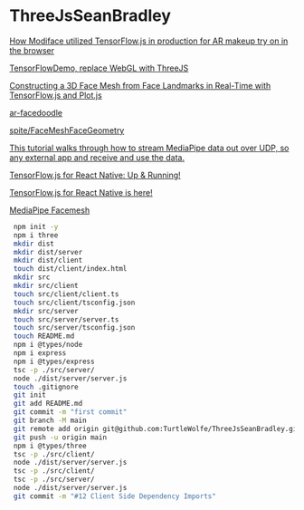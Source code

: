 # ThreeJsSeanBradley

[How Modiface utilized TensorFlow.js in production for AR makeup try on in the browser](https://blog.tensorflow.org/2020/02/how-modiface-utilized-tensorflowjs-in-ar-makeup-in-browser.html 'Users can simply visit a L’Oreal brand product page, and instead of just browsing through product photos, can actually see how the product will look on them before they purchase it.')

[TensorFlowDemo, replace WebGL with ThreeJS](https://storage.googleapis.com/tfjs-models/demos/face-landmarks-detection/index.html 'I want to replace WebGL with ThreeJS in the livedemo')

[Constructing a 3D Face Mesh from Face Landmarks in Real-Time with TensorFlow.js and Plot.js](https://heartbeat.fritz.ai/constructing-a-3d-face-mesh-from-face-landmarks-in-real-time-with-tensorflow-js-and-plot-js-62b177abcf9f 'still need to read, most importantly want to dig through the repo')

[ar-facedoodle](https://github.com/cyrildiagne/ar-facedoodle "simple and silly but still a good place to start, mostly because it's simple")

[spite/FaceMeshFaceGeometry ](https://github.com/spite/FaceMeshFaceGeometry 'uses threeJS instead of WebGL')

[This tutorial walks through how to stream MediaPipe data out over UDP, so any external app and receive and use the data.](https://github.com/madelinegannon/example-mediapipe-udp "Notes on how to connect Google's MediaPipe ML Framework to openFrameworks")

[TensorFlow.js for React Native: Up & Running!](https://tech.courses/tensorflow-js-react-native/ 'Earlier this month, TensorFlow.js for React Native was made generally available following an alpha release phase.')

[TensorFlow.js for React Native is here!](https://blog.tensorflow.org/2020/02/tensorflowjs-for-react-native-is-here.html 'We are pleased to announce that TensorFlow.js for React Native is now available for general use.')

[MediaPipe Facemesh](https://github.com/tensorflow/tfjs-models/tree/master/face-landmarks-detection 'MediaPipe Facemesh (mediapipe-facemesh) is a lightweight package predicting 486 3D facial landmarks to infer the approximate surface geometry of a human face (paper).')

```bash
 npm init -y
 npm i three
 mkdir dist
 mkdir dist/server
 mkdir dist/client
 touch dist/client/index.html
 mkdir src
 mkdir src/client
 touch src/client/client.ts
 touch src/client/tsconfig.json
 mkdir src/server
 touch src/server/server.ts
 touch src/server/tsconfig.json
 touch README.md
 npm i @types/node
 npm i express
 npm i @types/express
 tsc -p ./src/server/
 node ./dist/server/server.js
 touch .gitignore
 git init
 git add README.md
 git commit -m "first commit"
 git branch -M main
 git remote add origin git@github.com:TurtleWolfe/ThreeJsSeanBradley.git
 git push -u origin main
 npm i @types/three
 tsc -p ./src/client/
 node ./dist/server/server.js
 tsc -p ./src/client/
 tsc -p ./src/server/
 node ./dist/server/server.js
 git commit -m "#12 Client Side Dependency Imports"
```

